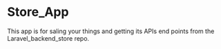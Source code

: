 # Store_App
This app is for saling your things and getting its APIs end points from the Laravel_backend_store repo.
